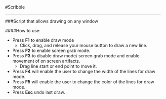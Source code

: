 #Scribble
_________

###Script that allows drawing on any window


####How to use:

- Press **F1** to enable draw mode
  + Click, drag, and release your mouse button to draw a new line. 
- Press **F2** to enable screen grab mode.
- Press **F3** to disable draw mode/ screen grab mode and enable movement of on screen artifacts.
  + Drag line start or end point to move it.
- Press **F4** will enable the user to change the width of the lines for draw mode.
- Press **F5** will enable the user to change the color of the lines for draw mode. 
- Press **Esc** undo last draw.  
